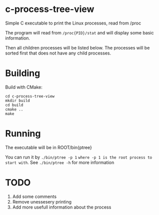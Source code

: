 # c-process-tree-view
Simple C executable to print the Linux processes, read from /proc

The program will read from `/proc{PID}/stat` and will display some basic information.

Then all children processes will be listed below. The processes will be sorted first that does not have any child processes.

# Building

Build with CMake:
````
cd c-process-tree-view
mkdir build
cd build
cmake ..
make
````

# Running

The executable will be in ROOT/bin{ptree}

You can run it by `./bin/ptree -p 1` `where -p 1 is the root process to start with`. See `./bin/ptree -h` for more information

# TODO

1. Add some comments
2. Remove unessesery printing
3. Add more usefull information about the process
